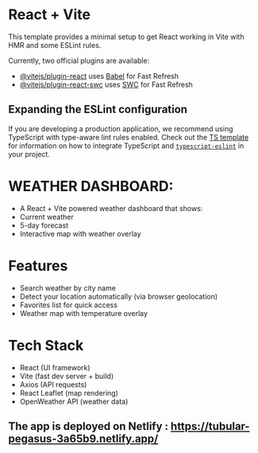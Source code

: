 # React + Vite

This template provides a minimal setup to get React working in Vite with HMR and some ESLint rules.

Currently, two official plugins are available:

- [@vitejs/plugin-react](https://github.com/vitejs/vite-plugin-react/blob/main/packages/plugin-react) uses [Babel](https://babeljs.io/) for Fast Refresh
- [@vitejs/plugin-react-swc](https://github.com/vitejs/vite-plugin-react/blob/main/packages/plugin-react-swc) uses [SWC](https://swc.rs/) for Fast Refresh

## Expanding the ESLint configuration

If you are developing a production application, we recommend using TypeScript with type-aware lint rules enabled. Check out the [TS template](https://github.com/vitejs/vite/tree/main/packages/create-vite/template-react-ts) for information on how to integrate TypeScript and [`typescript-eslint`](https://typescript-eslint.io) in your project.

# WEATHER DASHBOARD:
  - A React + Vite powered weather dashboard that shows:
  - Current weather 
  - 5-day forecast
  - Interactive map with weather overlay

# Features
  - Search weather by city name
  - Detect your location automatically (via browser geolocation)
  - Favorites list for quick access
  - Weather map with temperature overlay

# Tech Stack
  - React (UI framework)
  - Vite (fast dev server + build)
  - Axios (API requests)
  - React Leaflet (map rendering)
  - OpenWeather API (weather data)

## The app is deployed on Netlify : https://tubular-pegasus-3a65b9.netlify.app/

